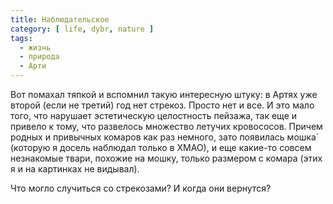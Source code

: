 ```yaml
---
title: Наблюдательское
category: [ life, dybr, nature ]
tags:
  - жизнь
  - природа
  - Арти
---
```

Вот помахал тяпкой и вспомнил такую интересную штуку: в Артях уже второй (если не третий) год нет стрекоз.
Просто нет и все. И это мало того, что нарушает эстетическую целостность пейзажа, так еще и привело к тому,
что развелось множество летучих кровососов. Причем родных и привычных комаров как раз немного, зато появилась
мошка́ (которую я досель наблюдал только в ХМАО), и еще какие-то совсем незнакомые твари, похожие на мошку,
только размером с комара (этих я и на картинках не видывал).

Что могло случиться со стрекозами? И когда они вернутся?
